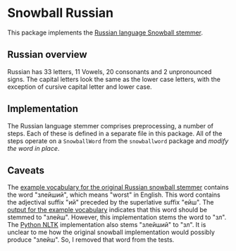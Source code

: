 Snowball Russian
================

This package implements the
[Russian language Snowball stemmer](http://snowball.tartarus.org/algorithms/russian/stemmer.html).

## Russian overview

Russian has 33 letters, 11 Vowels, 20 consonants
and 2 unpronounced signs.  The capital letters 
look the same as the lower case letters, with
the exception of cursive capital letter and
lower case.

## Implementation

The Russian language stemmer comprises preprocessing, a number of steps.
Each of these is defined in a separate file in this
package.  All of the steps operate on a `SnowballWord` from the
`snowballword` package and *modify the word in place*.

## Caveats

The [example vocabulary for the original Russian snowball stemmer](http://snowball.tartarus.org/algorithms/russian/voc.txt) contains the word "злейший", which means "worst" in English.
This word contains the adjectival suffix "ий" preceded by the superlative suffix "ейш".
The [output for the example vocabulary](http://snowball.tartarus.org/algorithms/russian/output.txt)
indicates that this word should be stemmed to "злейш".  However, this implementation stems
the word to "зл".
The [Python NLTK](https://github.com/nltk/nltk/blob/master/nltk/stem/snowball.py#L2879)
implementation also stems "злейший" to "зл".
It is unclear to me how the original snowball implementation would possibly produce "злейш".
So, I removed that word from the tests.